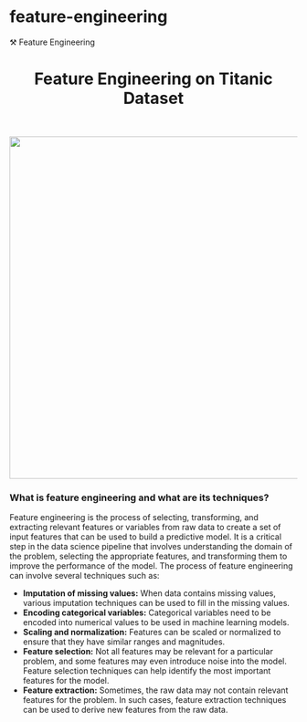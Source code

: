 # feature-engineering
:hammer_and_pick: Feature Engineering

<h1 align="center">
  Feature Engineering on Titanic Dataset
</h1>
</br>
<p align="center">
<img src="https://serokell.io/files/cf/cfkdnv2r.Feature__Engineering_pic1.png" width="600"/>
</p>

<h3>What is feature engineering and what are its techniques?</h3>
<p>
Feature engineering is the process of selecting, transforming, and extracting relevant features or variables from raw data to create a set of input features that can be used to build a predictive model. It is a critical step in the data science pipeline that involves understanding the domain of the problem, selecting the appropriate features, and transforming them to improve the performance of the model.
The process of feature engineering can involve several techniques such as:
</p>
<ul>
  <li><strong>Imputation of missing values:</strong>  When data contains missing values, various imputation techniques can be used to fill in the missing values.</li>
  <li><strong>Encoding categorical variables:</strong> Categorical variables need to be encoded into numerical values to be used in machine learning models.</li>
  <li><strong>Scaling and normalization:</strong> Features can be scaled or normalized to ensure that they have similar ranges and magnitudes. </li>
  <li><strong>Feature selection:</strong> Not all features may be relevant for a particular problem, and some features may even introduce noise into the model. Feature selection techniques can help identify the most important features for the model.</li>
  <li><strong>Feature extraction:</strong> Sometimes, the raw data may not contain relevant features for the problem. In such cases, feature extraction techniques can be used to derive new features from the raw data.</li>
</ul>
